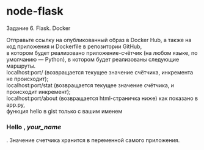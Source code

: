 # node-flask
Задание 6. Flask. Docker 

Отправьте ссылку на опубликованный образ в Docker Hub, а также на код приложения и Dockerfile в репозитории GitHub, <br>
в котором будет реализовано приложение-счётчик (на любом языке, по умолчанию — Python), в котором будет реализованы следующие маршруты.   
localhost:port/ (возвращается текущее значение счётчика, инкремента не происходит); <br>
localhost:port/stat (возвращается текущее значение счётчика, и происходит инкремент); <br>
localhost:port/about (возвращается html-страничка ниже) как показано в app.py, <br>
функция hello в gist только с вашим именем <h3> Hello , _your_name_</h3>. Значение счетчика хранится в переменной самого приложения. 
